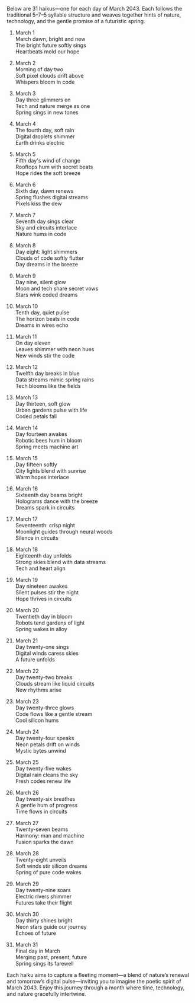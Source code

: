Below are 31 haikus—one for each day of March 2043. Each follows the traditional 5–7–5 syllable structure and weaves together hints of nature, technology, and the gentle promise of a futuristic spring.

1. March 1  
March dawn, bright and new  
The bright future softly sings  
Heartbeats mold our hope

2. March 2  
Morning of day two  
Soft pixel clouds drift above  
Whispers bloom in code

3. March 3  
Day three glimmers on  
Tech and nature merge as one  
Spring sings in new tones

4. March 4  
The fourth day, soft rain  
Digital droplets shimmer  
Earth drinks electric

5. March 5  
Fifth day's wind of change  
Rooftops hum with secret beats  
Hope rides the soft breeze

6. March 6  
Sixth day, dawn renews  
Spring flushes digital streams  
Pixels kiss the dew

7. March 7  
Seventh day sings clear  
Sky and circuits interlace  
Nature hums in code

8. March 8  
Day eight: light shimmers  
Clouds of code softly flutter  
Day dreams in the breeze

9. March 9  
Day nine, silent glow  
Moon and tech share secret vows  
Stars wink coded dreams

10. March 10  
Tenth day, quiet pulse  
The horizon beats in code  
Dreams in wires echo

11. March 11  
On day eleven  
Leaves shimmer with neon hues  
New winds stir the code

12. March 12  
Twelfth day breaks in blue  
Data streams mimic spring rains  
Tech blooms like the fields

13. March 13  
Day thirteen, soft glow  
Urban gardens pulse with life  
Coded petals fall

14. March 14  
Day fourteen awakes  
Robotic bees hum in bloom  
Spring meets machine art

15. March 15  
Day fifteen softly  
City lights blend with sunrise  
Warm hopes interlace

16. March 16  
Sixteenth day beams bright  
Holograms dance with the breeze  
Dreams spark in circuits

17. March 17  
Seventeenth: crisp night  
Moonlight guides through neural woods  
Silence in circuits

18. March 18  
Eighteenth day unfolds  
Strong skies blend with data streams  
Tech and heart align

19. March 19  
Day nineteen awakes  
Silent pulses stir the night  
Hope thrives in circuits

20. March 20  
Twentieth day in bloom  
Robots tend gardens of light  
Spring wakes in alloy

21. March 21  
Day twenty-one sings  
Digital winds caress skies  
A future unfolds

22. March 22  
Day twenty-two breaks  
Clouds stream like liquid circuits  
New rhythms arise

23. March 23  
Day twenty-three glows  
Code flows like a gentle stream  
Cool silicon hums

24. March 24  
Day twenty-four speaks  
Neon petals drift on winds  
Mystic bytes unwind

25. March 25  
Day twenty-five wakes  
Digital rain cleans the sky  
Fresh codes renew life

26. March 26  
Day twenty-six breathes  
A gentle hum of progress  
Time flows in circuits

27. March 27  
Twenty-seven beams  
Harmony: man and machine  
Fusion sparks the dawn

28. March 28  
Twenty-eight unveils  
Soft winds stir silicon dreams  
Spring of pure code wakes

29. March 29  
Day twenty-nine soars  
Electric rivers shimmer  
Futures take their flight

30. March 30  
Day thirty shines bright  
Neon stars guide our journey  
Echoes of future

31. March 31  
Final day in March  
Merging past, present, future  
Spring sings its farewell

Each haiku aims to capture a fleeting moment—a blend of nature’s renewal and tomorrow’s digital pulse—inviting you to imagine the poetic spirit of March 2043. Enjoy this journey through a month where time, technology, and nature gracefully intertwine.
